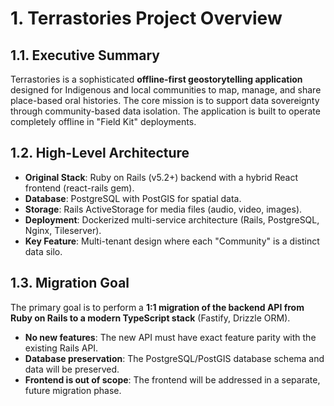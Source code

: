 # **1. Terrastories Project Overview**

## **1.1. Executive Summary**

Terrastories is a sophisticated **offline-first geostorytelling application** designed for Indigenous and local communities to map, manage, and share place-based oral histories. The core mission is to support data sovereignty through community-based data isolation. The application is built to operate completely offline in "Field Kit" deployments.

## **1.2. High-Level Architecture**

- **Original Stack**: Ruby on Rails (v5.2+) backend with a hybrid React frontend (react-rails gem).
- **Database**: PostgreSQL with PostGIS for spatial data.
- **Storage**: Rails ActiveStorage for media files (audio, video, images).
- **Deployment**: Dockerized multi-service architecture (Rails, PostgreSQL, Nginx, Tileserver).
- **Key Feature**: Multi-tenant design where each "Community" is a distinct data silo.

## **1.3. Migration Goal**

The primary goal is to perform a **1:1 migration of the backend API from Ruby on Rails to a modern TypeScript stack** (Fastify, Drizzle ORM).

- **No new features**: The new API must have exact feature parity with the existing Rails API.
- **Database preservation**: The PostgreSQL/PostGIS database schema and data will be preserved.
- **Frontend is out of scope**: The frontend will be addressed in a separate, future migration phase.
